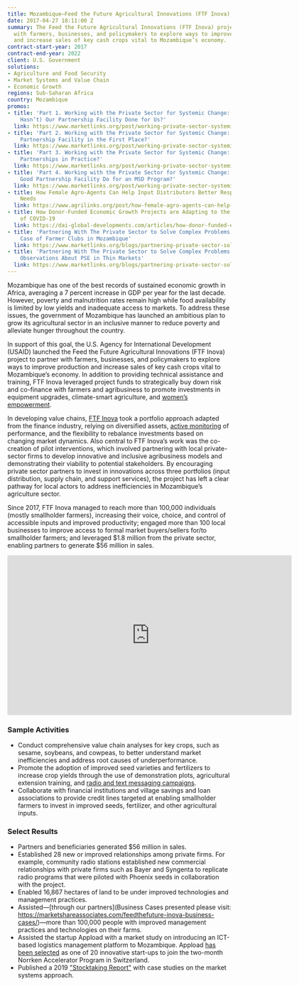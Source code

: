 ```yaml
---
title: Mozambique—Feed the Future Agricultural Innovations (FTF Inova)
date: 2017-04-27 18:11:00 Z
summary: The Feed the Future Agricultural Innovations (FTF Inova) project partnered
  with farmers, businesses, and policymakers to explore ways to improve productivity
  and increase sales of key cash crops vital to Mozambique’s economy.
contract-start-year: 2017
contract-end-year: 2022
client: U.S. Government
solutions:
- Agriculture and Food Security
- Market Systems and Value Chain
- Economic Growth
regions: Sub-Saharan Africa
country: Mozambique
promos:
- title: 'Part 1. Working with the Private Sector for Systemic Change: What Has (and
    Hasn’t) Our Partnership Facility Done for Us?'
  link: https://www.marketlinks.org/post/working-private-sector-systemic-change-what-has-and-hasnt-our-partnership-facility-done-us-1
- title: 'Part 2. Working with the Private Sector for Systemic Change: Why Build a
    Partnership Facility in the First Place?'
  link: https://www.marketlinks.org/post/working-private-sector-systemic-change-why-build-partnership-facility-first-place
- title: 'Part 3. Working with the Private Sector for Systemic Change: How Do We Do
    Partnerships in Practice?'
  link: https://www.marketlinks.org/post/working-private-sector-systemic-change-how-do-we-do-partnerships-practice
- title: 'Part 4. Working with the Private Sector for Systemic Change: What Can a
    Good Partnership Facility Do for an MSD Program?'
  link: https://www.marketlinks.org/post/working-private-sector-systemic-change-what-can-good-partnership-facility-do-msd-program
- title: How Female Agro-Agents Can Help Input Distributors Better Respond to Community
    Needs
  link: https://www.agrilinks.org/post/how-female-agro-agents-can-help-input-distributors-better-respond-community-needs
- title: How Donor-Funded Economic Growth Projects are Adapting to the Challenges
    of COVID-19
  link: https://dai-global-developments.com/articles/how-donor-funded-economic-growth-projects-are-adapting-to-the-challenges-of-covid-19
- title: 'Partnering With The Private Sector to Solve Complex Problems, Part 1: The
    Case of Farmer Clubs in Mozambique'
  link: https://www.marketlinks.org/blogs/partnering-private-sector-solve-complex-problems-case-farmer-clubs-mozambique
- title: 'Partnering With The Private Sector to Solve Complex Problems, Part 2: Some
    Observations About PSE in Thin Markets'
  link: https://www.marketlinks.org/blogs/partnering-private-sector-solve-complex-problems-some-observations-about-pse-thin-markets
---
```


Mozambique has one of the best records of sustained economic growth in Africa, averaging a 7 percent increase in GDP per year for the last decade. However, poverty and malnutrition rates remain high while food availability is limited by low yields and inadequate access to markets. To address these issues, the government of Mozambique has launched an ambitious plan to grow its agricultural sector in an inclusive manner to reduce poverty and alleviate hunger throughout the country.

In support of this goal, the U.S. Agency for International Development (USAID) launched the Feed the Future Agricultural Innovations (FTF Inova) project to partner with farmers, businesses, and policymakers to explore ways to improve production and increase sales of key cash crops vital to Mozambique’s economy. In addition to providing technical assistance and training, FTF Inova leveraged project funds to strategically buy down risk and co-finance with farmers and agribusiness to promote investments in equipment upgrades, climate-smart agriculture, and [women’s empowerment](https://www.agrilinks.org/post/leveraging-gender-norms-and-private-sector-partnerships-increase-womens-use-agricultural-inputs).

In developing value chains, [FTF Inova](https://beamexchange.org/practice/programme-index/246/) took a portfolio approach adapted from the finance industry, relying on diversified assets, [active monitoring](https://www.marketlinks.org/post/prove-and-improve-adapting-monitoring-evaluation-and-learning-mel-better-support-business) of performance, and the flexibility to rebalance investments based on changing market dynamics. Also central to FTF Inova’s work was the co-creation of pilot interventions, which involved partnering with local private-sector firms to develop innovative and inclusive agribusiness models and demonstrating their viability to potential stakeholders. By encouraging private sector partners to invest in innovations across three portfolios (input distribution, supply chain, and support services), the project has left a clear pathway for local actors to address inefficiencies in Mozambique’s agriculture sector. 

Since 2017, FTF Inova managed to reach more than 100,000 individuals (mostly smallholder farmers), increasing their voice, choice, and control of accessible inputs and improved productivity; engaged more than 100 local businesses to improve access to formal market buyers/sellers for/to smallholder farmers; and leveraged $1.8 million from the private sector, enabling partners to generate $56 million in sales.

<iframe src="https://player.vimeo.com/video/293339688" width="640" height="360" frameborder="0" allowfullscreen></iframe>

### Sample Activities

* Conduct comprehensive value chain analyses for key crops, such as sesame, soybeans, and cowpeas, to better understand market inefficiencies and address root causes of underperformance.
* Promote the adoption of improved seed varieties and fertilizers to increase crop yields through the use of demonstration plots, agricultural extension training, and [radio and text messaging campaigns](https://medium.com/@FeedtheFuture/radios-help-businesses-reach-smallholder-farmers-ad64dd560625).
* Collaborate with financial institutions and village savings and loan associations to provide credit lines targeted at enabling smallholder farmers to invest in improved seeds, fertilizer, and other agricultural inputs.

### Select Results

* Partners and beneficiaries generated $56 million in sales.
* Established 28 new or improved relationships among private firms. For example, community radio stations established new commercial relationships with private firms such as Bayer and Syngenta to replicate radio programs that were piloted with Phoenix seeds in collaboration with the project.
* Enabled 16,867 hectares of land to be under improved technologies and management practices.
* Assisted—[through our partners](Business Cases presented please visit: https://marketshareassociates.com/feedthefuture-inova-business-cases/)—more than 100,000 people with improved management practices and technologies on their farms.
* Assisted the startup Appload with a market study on introducing an ICT-based logistics management platform to Mozambique. Appload [has been selected](https://clubofmozambique.com/news/mozambiques-appload-among-20-startups-selected-for-norrsken-impact-accelerator-218438/) as one of 20 innovative start-ups to join the two-month Norrken Accelerator Program in Switzerland.
* Published a 2019 ["Stocktaking Report"](/uploads/FTF%20Inova%20Stock-Taking%20Report%20Part%20I_Marshall%20Bear_Final.pdf) with case studies on the market systems approach.
